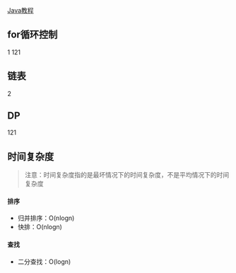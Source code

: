 [Java教程](https://www.liaoxuefeng.com/wiki/1252599548343744)
## for循环控制 
1
121
## 链表
2
## DP
121
## 时间复杂度
> 注意：时间复杂度指的是最坏情况下的时间复杂度，不是平均情况下的时间复杂度
#### 排序
* 归并排序：O(nlogn)
* 快排：O(nlogn) 
#### 查找
* 二分查找：O(logn)

